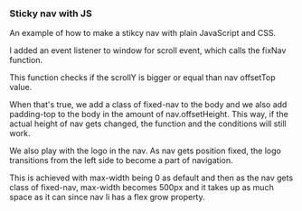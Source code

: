 ### Sticky nav with JS

An example of how to make a stikcy nav with plain JavaScript and CSS.

I added an event listener to window for scroll event, which calls the fixNav function.

This function checks if the scrollY is bigger or equal than nav offsetTop value.

When that's true, we add a class of fixed-nav to the body and we also add padding-top to the body in the amount of nav.offsetHeight. This way, if the actual height of nav gets changed, the function and the conditions will still work.

We also play with the logo in the nav. As nav gets position fixed, the logo transitions from the left side to become a part of navigation.

This is achieved with max-width being 0 as default and then as the nav gets class of fixed-nav, max-width becomes 500px and it takes up as much space as it can since nav li has a flex grow property.